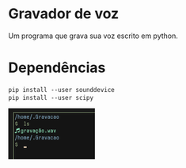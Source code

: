 # Gravador de voz

Um programa que grava sua voz escrito em python.

# Dependências

```
pip install --user sounddevice
pip install --user scipy
```

<img src="GravacaoPY.png">
